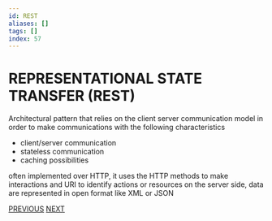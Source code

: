 ```yaml
---
id: REST
aliases: []
tags: []
index: 57
---
```


# REPRESENTATIONAL STATE TRANSFER (REST)

Architectural pattern that relies on the client server communication model in order to make communications with the following characteristics

- client/server communication
- stateless communication
- caching possibilities

often implemented over HTTP, it uses the HTTP methods to make interactions and URI to identify actions or resources on the server side, data are represented in open format like XML or JSON

[PREVIOUS](pages/IoT/REQUEST_RESPONSE.md) [NEXT](mobile_systems/IoT/COAP.md)
